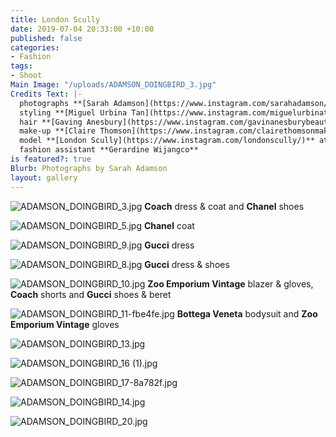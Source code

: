 ```yaml
---
title: London Scully
date: 2019-07-04 20:33:00 +10:00
published: false
categories:
- Fashion
tags:
- Shoot
Main Image: "/uploads/ADAMSON_DOINGBIRD_3.jpg"
Credits Text: |-
  photographs **[Sarah Adamson](https://www.instagram.com/sarahadamson/)** at **[Union Management](https://www.instagram.com/union_management/)**
  styling **[Miguel Urbina Tan](https://www.instagram.com/miguelurbinatan/)**
  hair **[Gaving Anesbury](https://www.instagram.com/gavinanesburybeauty/)** at **[Viviens Creative](https://www.instagram.com/vivienscreative/)**
  make-up **[Claire Thomson](https://www.instagram.com/clairethomsonmakeup/)**
  model **[London Scully](https://www.instagram.com/londonscully/)** at **[Priscillas](https://www.instagram.com/priscillasmodels/)**
  fashion assistant **Gerardine Wijangco**
is featured?: true
Blurb: Photographs by Sarah Adamson
layout: gallery
---
```


![ADAMSON_DOINGBIRD_3.jpg](/uploads/ADAMSON_DOINGBIRD_3.jpg)
**Coach** dress & coat and **Chanel** shoes

![ADAMSON_DOINGBIRD_5.jpg](/uploads/ADAMSON_DOINGBIRD_5.jpg)
**Chanel** coat

![ADAMSON_DOINGBIRD_9.jpg](/uploads/ADAMSON_DOINGBIRD_9.jpg)
**Gucci** dress

![ADAMSON_DOINGBIRD_8.jpg](/uploads/ADAMSON_DOINGBIRD_8.jpg)
**Gucci** dress & shoes

![ADAMSON_DOINGBIRD_10.jpg](/uploads/ADAMSON_DOINGBIRD_10.jpg)
**Zoo Emporium Vintage** blazer & gloves, **Coach** shorts and **Gucci** shoes & beret

![ADAMSON_DOINGBIRD_11-fbe4fe.jpg](/uploads/ADAMSON_DOINGBIRD_11-fbe4fe.jpg)
**Bottega Veneta** bodysuit and **Zoo Emporium Vintage** gloves

![ADAMSON_DOINGBIRD_13.jpg](/uploads/ADAMSON_DOINGBIRD_13.jpg)


![ADAMSON_DOINGBIRD_16 (1).jpg](/uploads/ADAMSON_DOINGBIRD_16%20(1).jpg)

![ADAMSON_DOINGBIRD_17-8a782f.jpg](/uploads/ADAMSON_DOINGBIRD_17-8a782f.jpg)

![ADAMSON_DOINGBIRD_14.jpg](/uploads/ADAMSON_DOINGBIRD_14.jpg)

![ADAMSON_DOINGBIRD_20.jpg](/uploads/ADAMSON_DOINGBIRD_20.jpg)
